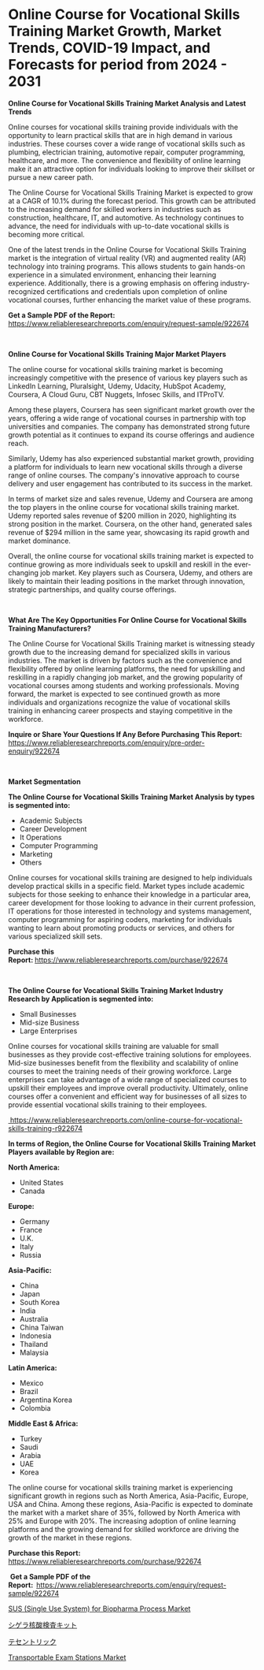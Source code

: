 <p><h1>Online Course for Vocational Skills Training Market Growth, Market Trends, COVID-19 Impact, and Forecasts for period from 2024 - 2031</h1></p><p><strong>Online Course for Vocational Skills Training Market Analysis and Latest Trends</strong></p>
<p><p>Online courses for vocational skills training provide individuals with the opportunity to learn practical skills that are in high demand in various industries. These courses cover a wide range of vocational skills such as plumbing, electrician training, automotive repair, computer programming, healthcare, and more. The convenience and flexibility of online learning make it an attractive option for individuals looking to improve their skillset or pursue a new career path.</p><p>The Online Course for Vocational Skills Training Market is expected to grow at a CAGR of 10.1% during the forecast period. This growth can be attributed to the increasing demand for skilled workers in industries such as construction, healthcare, IT, and automotive. As technology continues to advance, the need for individuals with up-to-date vocational skills is becoming more critical.</p><p>One of the latest trends in the Online Course for Vocational Skills Training market is the integration of virtual reality (VR) and augmented reality (AR) technology into training programs. This allows students to gain hands-on experience in a simulated environment, enhancing their learning experience. Additionally, there is a growing emphasis on offering industry-recognized certifications and credentials upon completion of online vocational courses, further enhancing the market value of these programs.</p></p>
<p><strong>Get a Sample PDF of the Report:&nbsp;</strong> <a href="https://www.reliableresearchreports.com/enquiry/request-sample/922674">https://www.reliableresearchreports.com/enquiry/request-sample/922674</a></p>
<p>&nbsp;</p>
<p><strong>Online Course for Vocational Skills Training Major Market Players</strong></p>
<p><p>The online course for vocational skills training market is becoming increasingly competitive with the presence of various key players such as LinkedIn Learning, Pluralsight, Udemy, Udacity, HubSpot Academy, Coursera, A Cloud Guru, CBT Nuggets, Infosec Skills, and ITProTV.</p><p>Among these players, Coursera has seen significant market growth over the years, offering a wide range of vocational courses in partnership with top universities and companies. The company has demonstrated strong future growth potential as it continues to expand its course offerings and audience reach.</p><p>Similarly, Udemy has also experienced substantial market growth, providing a platform for individuals to learn new vocational skills through a diverse range of online courses. The company's innovative approach to course delivery and user engagement has contributed to its success in the market.</p><p>In terms of market size and sales revenue, Udemy and Coursera are among the top players in the online course for vocational skills training market. Udemy reported sales revenue of $200 million in 2020, highlighting its strong position in the market. Coursera, on the other hand, generated sales revenue of $294 million in the same year, showcasing its rapid growth and market dominance.</p><p>Overall, the online course for vocational skills training market is expected to continue growing as more individuals seek to upskill and reskill in the ever-changing job market. Key players such as Coursera, Udemy, and others are likely to maintain their leading positions in the market through innovation, strategic partnerships, and quality course offerings.</p></p>
<p>&nbsp;</p>
<p><strong>What Are The Key Opportunities For Online Course for Vocational Skills Training Manufacturers?</strong></p>
<p><p>The Online Course for Vocational Skills Training market is witnessing steady growth due to the increasing demand for specialized skills in various industries. The market is driven by factors such as the convenience and flexibility offered by online learning platforms, the need for upskilling and reskilling in a rapidly changing job market, and the growing popularity of vocational courses among students and working professionals. Moving forward, the market is expected to see continued growth as more individuals and organizations recognize the value of vocational skills training in enhancing career prospects and staying competitive in the workforce.</p></p>
<p><strong>Inquire or Share Your Questions If Any Before Purchasing This Report:</strong> <a href="https://www.reliableresearchreports.com/enquiry/pre-order-enquiry/922674">https://www.reliableresearchreports.com/enquiry/pre-order-enquiry/922674</a></p>
<p>&nbsp;</p>
<p><strong>Market Segmentation</strong></p>
<p><strong>The Online Course for Vocational Skills Training Market Analysis by types is segmented into:</strong></p>
<p><ul><li>Academic Subjects</li><li>Career Development</li><li>It Operations</li><li>Computer Programming</li><li>Marketing</li><li>Others</li></ul></p>
<p><p>Online courses for vocational skills training are designed to help individuals develop practical skills in a specific field. Market types include academic subjects for those seeking to enhance their knowledge in a particular area, career development for those looking to advance in their current profession, IT operations for those interested in technology and systems management, computer programming for aspiring coders, marketing for individuals wanting to learn about promoting products or services, and others for various specialized skill sets.</p></p>
<p><strong>Purchase this Report:&nbsp;</strong><a href="https://www.reliableresearchreports.com/purchase/922674">https://www.reliableresearchreports.com/purchase/922674</a></p>
<p>&nbsp;</p>
<p><strong>The Online Course for Vocational Skills Training Market Industry Research by Application is segmented into:</strong></p>
<p><ul><li>Small Businesses</li><li>Mid-size Business</li><li>Large Enterprises</li></ul></p>
<p><p>Online courses for vocational skills training are valuable for small businesses as they provide cost-effective training solutions for employees. Mid-size businesses benefit from the flexibility and scalability of online courses to meet the training needs of their growing workforce. Large enterprises can take advantage of a wide range of specialized courses to upskill their employees and improve overall productivity. Ultimately, online courses offer a convenient and efficient way for businesses of all sizes to provide essential vocational skills training to their employees.</p></p>
<p><a href="https://www.reliableresearchreports.com/online-course-for-vocational-skills-training-r922674">&nbsp;https://www.reliableresearchreports.com/online-course-for-vocational-skills-training-r922674</a></p>
<p><strong>In terms of Region, the Online Course for Vocational Skills Training Market Players available by Region are:</strong></p>
<p>
    <p> <strong> North America: </strong>
        <ul>
            <li>United States</li>
            <li>Canada</li>
        </ul>
        </p> 
    <p> <strong> Europe: </strong>
        <ul>
            <li>Germany</li>
            <li>France</li>
            <li>U.K.</li>
            <li>Italy</li>
            <li>Russia</li>
        </ul>
        </p> 
    <p> <strong> Asia-Pacific: </strong>
        <ul>
            <li>China</li>
            <li>Japan</li>
            <li>South Korea</li>
            <li>India</li>
            <li>Australia</li>
            <li>China Taiwan</li>
            <li>Indonesia</li>
            <li>Thailand</li>
            <li>Malaysia</li>
        </ul>
        </p> 
    <p> <strong> Latin America: </strong>
        <ul>
            <li>Mexico</li>
            <li>Brazil</li>
            <li>Argentina Korea</li>
            <li>Colombia</li>
        </ul>
        </p> 
    <p> <strong> Middle East & Africa: </strong>
        <ul>
            <li>Turkey</li>
            <li>Saudi</li>
            <li>Arabia</li>
            <li>UAE</li>
            <li>Korea</li>
        </ul>
    </p>
    </p>
<p><p>The online course for vocational skills training market is experiencing significant growth in regions such as North America, Asia-Pacific, Europe, USA and China. Among these regions, Asia-Pacific is expected to dominate the market with a market share of 35%, followed by North America with 25% and Europe with 20%. The increasing adoption of online learning platforms and the growing demand for skilled workforce are driving the growth of the market in these regions.</p></p>
<p><strong>Purchase this Report: </strong><a href="https://www.reliableresearchreports.com/purchase/922674">https://www.reliableresearchreports.com/purchase/922674</a></p>
<p>&nbsp;<strong>Get a Sample PDF of the Report:&nbsp;&nbsp;</strong><a href="https://www.reliableresearchreports.com/enquiry/request-sample/922674">https://www.reliableresearchreports.com/enquiry/request-sample/922674</a></p>
<p><strong></strong></p>
<p><p><a href="https://github.com/lubmix/Market-Research-Report-List-3/blob/main/sus-single-use-system-for-biopharma-process-market.md">SUS (Single Use System) for Biopharma Process Market</a></p><p><a href="https://github.com/schmahlson/Market-Research-Report-List-2/blob/main/6976275175372.md">シゲラ核酸検査キット</a></p><p><a href="https://github.com/roulaayoub-saad/Market-Research-Report-List-2/blob/main/1177266175371.md">テセントリック</a></p><p><a href="https://github.com/Hazelklievgspy6vdcsmu106w/Market-Research-Report-List-3/blob/main/transportable-exam-stations-market.md">Transportable Exam Stations Market</a></p></p>